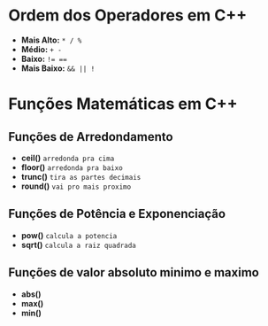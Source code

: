 # Ordem dos Operadores em C++

- **Mais Alto:** `* / %`
- **Médio:** `+ -`
- **Baixo:** `!= ==`
- **Mais Baixo:** `&& || !`

# Funções Matemáticas em C++

## Funções de Arredondamento

- **ceil()** `arredonda pra cima`
- **floor()** `arredonda pra baixo`
- **trunc()** `tira as partes decimais`
- **round()** `vai pro mais proximo`

## Funções de Potência e Exponenciação

- **pow()** `calcula a potencia`
- **sqrt()** `calcula a raiz quadrada`

## Funções de valor absoluto minimo e maximo

- **abs()**
- **max()**
- **min()**
